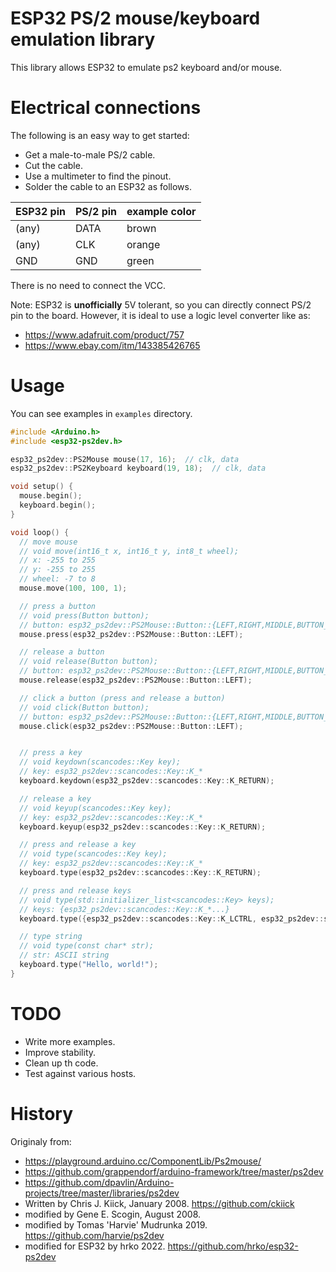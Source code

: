 # ESP32 PS/2 mouse/keyboard emulation library
This library allows ESP32 to emulate ps2 keyboard and/or mouse.

# Electrical connections

The following is an easy way to get started:

 * Get a male-to-male PS/2 cable.
 * Cut the cable.
 * Use a multimeter to find the pinout.
 * Solder the cable to an ESP32 as follows.

| ESP32 pin | PS/2 pin | example color |
| --------- | -------- | ------------- |
| (any)     | DATA     | brown         |
| (any)     | CLK      | orange        |
| GND       | GND      | green         |

There is no need to connect the VCC.

Note: ESP32 is **unofficially** 5V tolerant, so you can directly connect PS/2 pin to the board. However, it is ideal to use a logic level converter like as:

 * https://www.adafruit.com/product/757
 * https://www.ebay.com/itm/143385426765

# Usage

You can see examples in `examples` directory.

```cpp
#include <Arduino.h>
#include <esp32-ps2dev.h>

esp32_ps2dev::PS2Mouse mouse(17, 16);  // clk, data
esp32_ps2dev::PS2Keyboard keyboard(19, 18);  // clk, data

void setup() {
  mouse.begin();
  keyboard.begin();
}

void loop() {
  // move mouse
  // void move(int16_t x, int16_t y, int8_t wheel);
  // x: -255 to 255
  // y: -255 to 255
  // wheel: -7 to 8
  mouse.move(100, 100, 1);

  // press a button
  // void press(Button button);
  // button: esp32_ps2dev::PS2Mouse::Button::{LEFT,RIGHT,MIDDLE,BUTTON_4,BUTTON_5}
  mouse.press(esp32_ps2dev::PS2Mouse::Button::LEFT);

  // release a button
  // void release(Button button);
  // button: esp32_ps2dev::PS2Mouse::Button::{LEFT,RIGHT,MIDDLE,BUTTON_4,BUTTON_5}
  mouse.release(esp32_ps2dev::PS2Mouse::Button::LEFT);

  // click a button (press and release a button)
  // void click(Button button);
  // button: esp32_ps2dev::PS2Mouse::Button::{LEFT,RIGHT,MIDDLE,BUTTON_4,BUTTON_5}
  mouse.click(esp32_ps2dev::PS2Mouse::Button::LEFT);


  // press a key
  // void keydown(scancodes::Key key);
  // key: esp32_ps2dev::scancodes::Key::K_*
  keyboard.keydown(esp32_ps2dev::scancodes::Key::K_RETURN);

  // release a key
  // void keyup(scancodes::Key key);
  // key: esp32_ps2dev::scancodes::Key::K_*
  keyboard.keyup(esp32_ps2dev::scancodes::Key::K_RETURN);

  // press and release a key
  // void type(scancodes::Key key);
  // key: esp32_ps2dev::scancodes::Key::K_*
  keyboard.type(esp32_ps2dev::scancodes::Key::K_RETURN);

  // press and release keys
  // void type(std::initializer_list<scancodes::Key> keys);
  // keys: {esp32_ps2dev::scancodes::Key::K_*...}
  keyboard.type({esp32_ps2dev::scancodes::Key::K_LCTRL, esp32_ps2dev::scancodes::Key::K_A});

  // type string
  // void type(const char* str);
  // str: ASCII string
  keyboard.type("Hello, world!");
}

```

# TODO
 * Write more examples.
 * Improve stability.
 * Clean up th code.
 * Test against various hosts.

# History
Originaly from:
 * https://playground.arduino.cc/ComponentLib/Ps2mouse/
 * https://github.com/grappendorf/arduino-framework/tree/master/ps2dev
 * https://github.com/dpavlin/Arduino-projects/tree/master/libraries/ps2dev
 * Written by Chris J. Kiick, January 2008. https://github.com/ckiick
 * modified by Gene E. Scogin, August 2008.
 * modified by Tomas 'Harvie' Mudrunka 2019. https://github.com/harvie/ps2dev
 * modified for ESP32 by hrko 2022. https://github.com/hrko/esp32-ps2dev